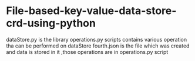 # File-based-key-value-data-store-crd-using-python
dataStore.py is the library
operations.py scripts contains various operation tha can be performed on dataStore
fourth.json is the file which was created and data is stored in it ,those operations are in operations.py script
